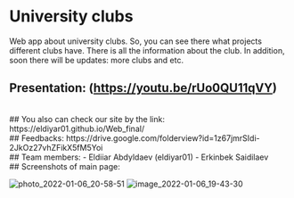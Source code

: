 # University clubs
Web app about university clubs. So, you can see there what projects different clubs have. 
There is all the information about the club. In addition, soon there will be updates: more clubs and etc.
</br>
## Presentation: (https://youtu.be/rUo0QU11qVY)
</br>
## You also can check our site by the link: https://eldiyar01.github.io/Web_final/
</br>
## Feedbacks: https://drive.google.com/folderview?id=1z67jmrSIdi-2JkOz27vhZFikX5fM5Yoi
</br>
## Team members: 
- Eldiiar Abdyldaev (eldiyar01)
- Erkinbek Saidilaev
</br>
## Screenshots of main page:

![photo_2022-01-06_20-58-51](https://user-images.githubusercontent.com/73142059/148402829-e029245e-18bd-454c-82c3-7d95316c4747.jpg)
![image_2022-01-06_19-43-30](https://user-images.githubusercontent.com/73142059/148402845-518747af-fd3a-4eae-a31a-514ab633686e.png)
